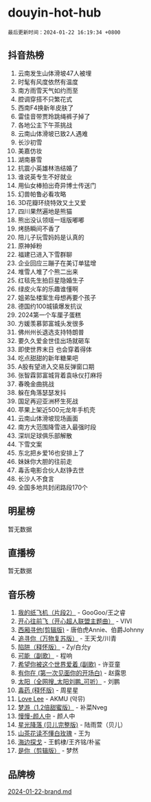 # douyin-hot-hub

`最后更新时间：2024-01-22 16:19:34 +0800`

## 抖音热榜

1. 云南发生山体滑坡47人被埋
1. 时髦有风度依然有温度
1. 南方雨雪天气如约而至
1. 腔调穿搭不只繁花式
1. 西南F4换新年皮肤了
1. 雷佳音带贾玲跳绳裤子掉了
1. 各地公主下午茶挑战
1. 云南山体滑坡已致2人遇难
1. 长沙初雪
1. 美嘉仿妆
1. 湖南暴雪
1. 抗震小英雄林浩结婚了
1. 谁说英专生不好就业
1. 用仙女棒拍出奇异博士传送门
1. 幻兽帕鲁必看攻略
1. 3D花瓣环绕特效又土又爱
1. 四川果然遍地是熊猫
1. 熊出没认领瑶一瑶版嘟嘟
1. 烤肠瞬间不香了
1. 陪儿子玩雪妈妈是认真的
1. 原神掉粉
1. 福建已进入下雪群聊
1. 企业回应三蹦子在美订单猛增
1. 堆雪人堆了个熊二出来
1. 红毯先生拍巨星隐婚生子
1. 绿皮火车的乐趣谁懂啊
1. 姐弟坠楼案生母想再要个孩子
1. 德国约100城镇爆发抗议
1. 2024第一个车厘子蛋糕
1. 方媛羡慕郭富城头发很多
1. 佛州州长退选支持特朗普
1. 要久久爱金世佳出场就砸车
1. 即使世界末日 也会穿着得体
1. 吃点甜甜的新年糖果吧
1. A股有望进入交易反弹窗口期
1. 张智霖郭富城背着袁咏仪打麻将
1. 春晚金曲挑战
1. 躲在角落瑟瑟发抖
1. 国足再迎亚洲杯生死战
1. 苹果上架近500元龙年手机壳
1. 云南山体滑坡现场画面
1. 南方大范围降雪进入最强时段
1. 深圳足球俱乐部解散
1. 下雪文案
1. 东北把乡爱16也安排上了
1. 妹妹你大胆的往前走
1. 毒舌电影合伙人赵铮去世
1. 长沙人不食言
1. 全国多地共封闭路段170个

## 明星榜

暂无数据

## 直播榜

暂无数据

## 音乐榜

1. [我的纸飞机（片段2）](https://sf86-cdn-tos.douyinstatic.com/obj/tos-cn-ve-2774/oM2ZrKcg2CD5AeRB2gkeXOFB1IxAGJdZPazYHf) - GooGoo/王之睿
1. [开心往前飞（开心超人联盟主题曲）](https://sf86-cdn-tos.douyinstatic.com/obj/tos-cn-ve-2774/9d8fb7c82cf1421fb93a9fe925275e0a) - VIVI
1. [西厢寻他(剪辑版)](https://sf3-cdn-tos.douyinstatic.com/obj/tos-cn-ve-2774/oUsAVfAQKlRNxEv5qxvIB8o5qmIWUcXbzJKJhw) - 唐伯虎Annie、伯爵Johnny
1. [追寻你（万物复苏版）](https://sf86-cdn-tos.douyinstatic.com/obj/tos-cn-ve-2774/oYeAZJsbjIDit9APmBg8u6uDUQnHmoCf3gbo74) - 王天戈/川青
1. [陷阱（释怀版）](https://sf86-cdn-tos.douyinstatic.com/obj/tos-cn-ve-2774/oE8C21LeZrzKLDFfQYgMzx4GAIHageG5IzayY7) - Zy/白允y
1. [可能（副歌）](https://sf3-cdn-tos.douyinstatic.com/obj/tos-cn-ve-2774/cde1731888894259b333569393c2fb51) - 程响
1. [希望你被这个世界爱着 (副歌)](https://sf6-cdn-tos.douyinstatic.com/obj/tos-cn-ve-2774/oUHCmWQfZlE3QQBKBeD8rCFLpJzPgCpImhsxMt) - 许亚童
1. [有你在 (第一次见面你的开场白)](https://sf86-cdn-tos.douyinstatic.com/obj/tos-cn-ve-2774/oAthrQ3ClJBfI57uBoFEgNDYtNCZ0TSYQQfxQ0) - 赵露思
1. [太阳（全网搜_太阳刘鹏_可听）](https://sf3-cdn-tos.douyinstatic.com/obj/tos-cn-ve-2774/ogWbyIQnlBFImVbeDocRdCIYtBHlbJXgfZMvgz) - 刘鹏
1. [毒药 (释怀版)](https://sf3-cdn-tos.douyinstatic.com/obj/tos-cn-ve-2774/oYILMEAzspdZBIzy4frJNB8ZHPHWAhiwowd4Ad) - 周星星
1. [Love Lee](https://sf3-cdn-tos.douyinstatic.com/obj/tos-cn-ve-2774/o05GbkJGbCBTdDnMtB0fwOYgkeZp23vrWQDQBS) - AKMU (악뮤)
1. [梦游（1.2倍甜蜜版）](https://sf86-cdn-tos.douyinstatic.com/obj/tos-cn-ve-2774/o4gyAUm8hwufoEABmwVIiQtHsFuGzAEEWtNMzo) - 补菜Nveg
1. [慢慢-颜人中](https://sf86-cdn-tos.douyinstatic.com/obj/tos-cn-ve-2774/ocjHNfBXdBxQNC8ZGAeoLMFTUgtBg8bkExunDC) - 颜人中
1. [星光降落 (贝儿完整版)](https://sf86-cdn-tos.douyinstatic.com/obj/tos-cn-ve-2774/okwB9hAwyAtsFFkFBzAX1hOOfQuIoMNs0W2Mwr) - 陆雨萱（贝儿）
1. [山茶花读不懂白玫瑰](https://sf86-cdn-tos.douyinstatic.com/obj/tos-cn-ve-2774/osfn8B7DktrRHEPJgPCfDbw7QDQEkwC16BxZg9) - 王为
1. [海边探戈](https://sf86-cdn-tos.douyinstatic.com/obj/tos-cn-ve-2774/os9gE0VQCGqt6VQkZDyBBYvfSDY0QFe3vVmubn) - 王鹤棣/王齐铭/朴鲨
1. [是你（剪辑版）](https://sf3-cdn-tos.douyinstatic.com/obj/tos-cn-ve-2774/46019dae783c4c969944217fe1cfafc4) - 梦然

## 品牌榜

[2024-01-22-brand.md](2024-01-22-brand.md)
